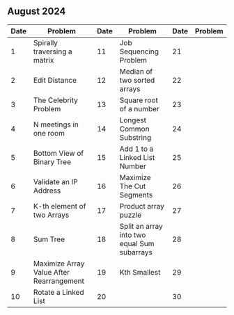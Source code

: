 ## August 2024

| Date | Problem                                  | Date | Problem                                     | Date | Problem |
| ---- | ---------------------------------------- | ---- | ------------------------------------------- | ---- | ------- |
| 1    | Spirally traversing a matrix             | 11   | Job Sequencing Problem                      | 21   |         |
| 2    | Edit Distance                            | 12   | Median of two sorted arrays                 | 22   |         |
| 3    | The Celebrity Problem                    | 13   | Square root of a number                     | 23   |         |
| 4    | N meetings in one room                   | 14   | Longest Common Substring                    | 24   |         |
| 5    | Bottom View of Binary Tree               | 15   | Add 1 to a Linked List Number               | 25   |         |
| 6    | Validate an IP Address                   | 16   | Maximize The Cut Segments                   | 26   |         |
| 7    | K-th element of two Arrays               | 17   | Product array puzzle                        | 27   |         |
| 8    | Sum Tree                                 | 18   | Split an array into two equal Sum subarrays | 28   |         |
| 9    | Maximize Array Value After Rearrangement | 19   | Kth Smallest                                | 29   |         |
| 10   | Rotate a Linked List                     | 20   |                                             | 30   |         |
